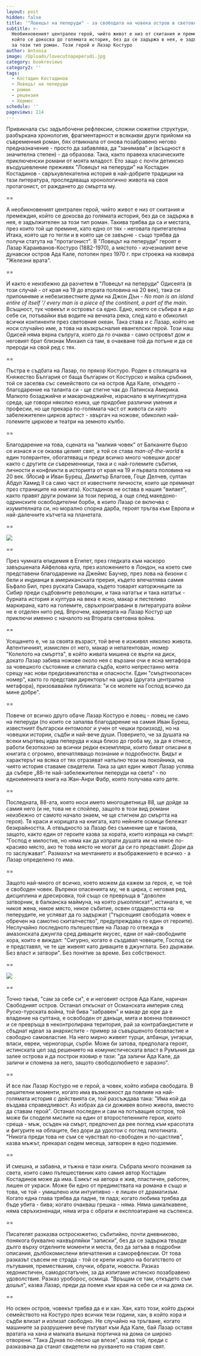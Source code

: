 ```yaml
---
layout: post
hidden: false
title: '"Ловецът на пеперуди" - за свободата на човека остров в световния океан'
subtitle: >-
  Необикновеният централен герой, чийто живот е низ от скитания и премеждия,
  който се докосва до голямата история, без да се задържа в нея, е задължителен
  за този тип роман. Този герой е Лазар Костуро
author: Antonia
image: /Uploads/lovecutnapeperudi.jpg
category: bookreviews
category2: ''
tags:
  - Костадин Костадинов
  - Ловецът на пеперуди
  - роман
  - рецензия
  - Хермес
schedule: ''
pageviews: 214
---
```

Привикнала със задълбочени рефлексии, сложни сюжетни структури, разбъркана хронология, фрагментарност и всякакви други прийоми на съвременния роман, бях отвикнала от онова позабравено негово предназначение - просто да забавлява, да "занимава" и (всъщност в значителна степен) - да образова. Така, както правеха класическите приключенски романи от моята младост. Ето защо с почти детинско въодушевление преживях "Ловецът на пеперуди" на Костадин Костадинов - свръхувлекателна история в най-добрите традиции на тази литература, проследяваща хронологично живота на своя протагонист, от раждането до смъртта му.

\==

А необикновеният централен герой, чийто живот е низ от скитания и премеждия, който се докосва до голямата история, без да се задържа в нея, е задължителен за този тип роман. Такива трябва да са и местата, през които той ще премине, като едно от тях - неговата притегателна Итака, която ще го тегли и в която ще се завърне - също трябва да получи статута на "протагонист". В "Ловецът на пеперуди" героят е Лазар Караиванов-Костуро (1882-1970), а мястото - изчезналият вече дунавски остров Ада Кале, потопен през 1970 г. при строежа на язовира "Железни врата". 

\==

И както е неизбежно да разчетем в "Ловецът на пеперуди" Одисеята (в този случай - от края на 19 до втората половина на 20 век), така си припомняме и небезизвестните думи на Джон Дън - *No man is an island entire of itself '/ every man is a piece of the continent, a part of the main*. Всъщност, тук човекът и островът са едно. Едно, което се събира в и до себе си, потъвайки във водите на вечната река, след като е обиколил всички континенти през световния океан. Така става и с Лазар, който не носи случайно име, а това на възкръсналия евангелски герой. Този наш Одисей няма вярна съпруга, която да го очаква - само островът дом и неговият брат близнак Михаил са там, в очакване той да потъне и да се прероди на свой ред с тях. 

\==

Пъстра е съдбата на Лазар, по прякор Костуро. Роден в столицата на Княжество България от баща българин от Костурско и майка сръбкиня, той се заселва със семейството си на остров Ада Кале, откъдето - благодарение на таланта си - ще стигне чак до Латинска Америка. Малкото бозаджийче и макаронаджийче, израснало в мултикултурна среда, ще говори няколко езика, ще придобие различни умения и професии, но ще прекара по-голямата част от живота си като забележителен цирков артист - хвъргач на ножове, обиколил най-големите циркове и театри на земното кълбо. 

\==

Благодарение на това, сцената на "малкия човек" от Балканите бързо се изнася и се оказва целият свят, а той се става *man-of-the-world* в един толерантен, обогатяващ и преди всичко много човешки досег както с другите си съвременници, така и с най-големите събития, личности и конфликти в историята от края на 19 и първата половина на 20 век. (Йосиф и Иван Буреш, Димитър Благоев, Гоце Делчев, султан Абдул Хамид II са само част от известните личности, които ще преминат през страниците на книгата). Костадинов не остава в нашия "вилает", както правят други романи за този период, а още след македоно-одринските освободителни борби, в които Лазар се включва с изумителната си, но морално спорна дарба, героят тръгва към Европа и най-далечните кътчета на планетата.

\==

![](/Uploads/kostadinkostadinov.jpg)

\==

През чумната епидемия в Египет, през гледката към наскоро завършената Айфелова кула, през изложението в Лондон, на което сме представени благодарение на Джеймс Баучер, през лова на бизони с бели и индианци в американската прерия, където впечатлява самия Бъфало Бил, през руската Самара, където товарят каторжниците за Сибир преди съдбовните революции, и така нататък и така нататък - бурната история и култура на века е ясно, макар и пестеливо маркирана, като на големите, свръхпроигравани в литературата войни не е отделен нито ред. Впрочем, кариерата на Лазар Костур ще приключи именно с началото на Втората световна война. 

\==

Усещането е, че за своята възраст, той вече е изживял няколко живота. Автентичният, измислен от него, макар и непатентован, номер "Колелото на смъртта", в който живата мишена се върти на диск, докато Лазар забива ножове около нея с вързани очи е ясна метафора за човешкото състояние и сляпата съдба, която непрестанно мята срещу нас нови предизвикателства и опасности. Един "смъртноопасен номер", както го представя директорът на цирка (другата централна метафора), призовавайки публиката: "и се молете на Господ всичко да мине добре".

\==

Повече от всичко друго обаче Лазар Костуро е ловец - ловец не само на пеперуди (по които се запалва благодарение на самия Иван Буреш, известният български ентомолог и учен от чешки произход), но на човешки истории, съдби и най-вече души. Поверието, че за душата на всеки мъртвец идва пеперуда и каца близо до гроба му, за да я отнесе, работи безотказно за всички редки екземпляри, които биват описани в книгата с огромно, впечатляващо познание и подробности. Видът и характерът на всяка от тях отразяват напълно тези на покойника, на чиято история ставаме свидетели. Така за цял един живот Лазар успява да събере „88-те най-забележителни пеперуди на света“ - по едноименната книга на Жан-Анри Фабр, която получава като дете. 

\==

Последната, 88-ата, която носи името многоцветница 88, ще дойде за самия него (и не, това не е спойлер, защото в този вид романи неизбежно от самото начало знаем, че ще стигнем до смъртта на героя). Тя краси и корицата на книгата, като нейните осмици бележат безкрайността. А отвъдносто за Лазар без съмнение ще е такова, защото, както един от героите казва за хората, които изпраща на смърт: "Господ е милостив, но няма как да изпрати душата им на някое по-красиво място, ако те това място не могат да си го представят. Дори да го заслужават". Размахът на мечтанието и въображението е всичко - а Лазар определено го има. 

\==

Защото най-много от всичко, което можем да кажем за героя, е, че той е свободен човек. Въпреки опасенията му, че в цирка, с неговия ред, дисциплина и дресировка, той също се превръща в "доволен затворник, в балканска маймуна, на която ръкопляскат", истината е, че никоя жена, никое място, никое събитие, освен отдадеността на пеперудите, не успяват да го задържат ("търсещият свободата човек е обречен на самотно скиталчество", предупреждава го един от героите). Неслучайно последното пътешествие на Лазар го отвежда в амазонската джунгла сред диваците якусес, едни от най-свободните хора, които е виждал: "Сигурно, когато е създавал човеците, Господ си е представял, че те ще живеят като диваците в джунглата. Без държави. Без власт и затвори". Без понятие за време. Без собственост.

\==

![](/Uploads/kostasalexandyr.jpg)

\==

Точно такъв, "сам за себе си", е и неговият остров Ада Кале, наричан Свободният остров. Останал откъснат от Османската империя след Руско-турската война, той бива "забравен" и макар де юре да е владение на султана, е освободен от данъци, мита и военна повинност и се превръща в неконтролирана територия, рай за контрабандистите и сбъднат идеал за анархистите - пример за съвършеното безвластие и свободно самовластие. На него мирно живеят турци, албанци, унгарци, власи, евреи, черногорци, сърби. Може би затова, предполага героят, истинската цел зад решението на комунистическата власт в Румъния да залее острова и да построи язовир е тази: "да заличи Ада Кале, да заличи и спомена за него, защото свободолюбието е заразно".

\==

И все пак Лазар Костуро не е герой, а човек, който избира свободата. В решителни моменти, когато има възможност да повлияе на най-голямата история с действията си, той разсъждава така: "Има кой да въздава справедливост. Аз избрах да си доживея волно живота, вместо да ставам герой". Останал последен и сам на потъващия остров, той може би споделя мислите на един от второстепенните герои, които среща - мъж, осъден на смърт, предпочел да рее поглед към красотата и фигурите на облаците, без дори да удостои с поглед гилотината. "Никога преди това не съм се чувствал по-свободен и по-щастлив", казва мъжът, прекарал седем месеца, затворен в едно подземие.

\==

И смешна, и забавна, и тъжна е тази книга. Събрала много познания за света, които само пътешественик като самия автор Костадин Костадинов може да има. Езикът на автора е жив, пластичен, работен, лишен от украси. Може би едно от предимствата на романа е също и това, че той - умишлено или интуитивно - е лишен от драматизъм. Когато една глава трябва да падне, тя пада; когато любима трябва да бъде убита - бива; когато очакваш грешка - няма. Няма шикалкавене, няма свръхизненади, няма игра с обрати и експлоатиране на съспенса. 

\==

Писателят разказва остросюжетно, събитийно, почти дневниково, понякога буквално нахвърляйки "записки", без да се задържа твърде дълго върху отделните моменти и места, без да затъва в подробни описания, дълбокомислени впечатления и саморефлексии. От това разказът съвсем не страда - той се крепи изцяло на богатството от пътувания, премествания, случки, обрати, новости. Разказ хедонистичен, самодостатъчен, за да изпитаме истинско позабравено удоволствие. Разказ уроборос, осмица. "Връщам се там, откъдето съм дошъл", казва Лазар, преди да поеме към края на себе си и на дома си. 

\==

Но освен остров, човекът трябва да е и хан. Хан, като този, който държи семейството на Костуро през всички тези години, хан, в който хора и съдби влизат и излизат свободно. Не случайно на тръгване, когато машините за разрушение вече пътуват към Ада Кале, бай Лазар оставя вратата на хана и малката външна портичка на дома си широко отворени. "Така Дунав по-лесно ще влезе", казва той, преди с разказвача да станат свидетели на рухването на стария свят.